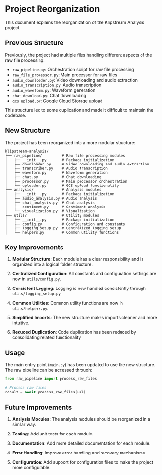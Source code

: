 # Project Reorganization

This document explains the reorganization of the Klipstream Analysis project.

## Previous Structure

Previously, the project had multiple files handling different aspects of the raw file processing:

- `raw_pipeline.py`: Orchestration script for raw file processing
- `raw_file_processor.py`: Main processor for raw files
- `audio_downloader.py`: Video downloading and audio extraction
- `audio_transcription.py`: Audio transcription
- `audio_waveform.py`: Waveform generation
- `chat_download.py`: Chat downloading
- `gcs_upload.py`: Google Cloud Storage upload

This structure led to some duplication and made it difficult to maintain the codebase.

## New Structure

The project has been reorganized into a more modular structure:

```
klipstream-analysis/
├── raw_pipeline/         # Raw file processing modules
│   ├── __init__.py       # Package initialization
│   ├── downloader.py     # Video downloading and audio extraction
│   ├── transcriber.py    # Audio transcription
│   ├── waveform.py       # Waveform generation
│   ├── chat.py           # Chat downloading
│   ├── processor.py      # Main processor orchestration
│   └── uploader.py       # GCS upload functionality
├── analysis/             # Analysis modules
│   ├── __init__.py       # Package initialization
│   ├── audio_analysis.py # Audio analysis
│   ├── chat_analysis.py  # Chat analysis
│   ├── sentiment.py      # Sentiment analysis
│   └── visualization.py  # Visualization
├── utils/                # Utility modules
│   ├── __init__.py       # Package initialization
│   ├── config.py         # Configuration and constants
│   ├── logging_setup.py  # Centralized logging setup
│   └── helpers.py        # Common utility functions
```

## Key Improvements

1. **Modular Structure**: Each module has a clear responsibility and is organized into a logical folder structure.

2. **Centralized Configuration**: All constants and configuration settings are now in `utils/config.py`.

3. **Consistent Logging**: Logging is now handled consistently through `utils/logging_setup.py`.

4. **Common Utilities**: Common utility functions are now in `utils/helpers.py`.

5. **Simplified Imports**: The new structure makes imports cleaner and more intuitive.

6. **Reduced Duplication**: Code duplication has been reduced by consolidating related functionality.

## Usage

The main entry point (`main.py`) has been updated to use the new structure. The raw pipeline can be accessed through:

```python
from raw_pipeline import process_raw_files

# Process raw files
result = await process_raw_files(url)
```

## Future Improvements

1. **Analysis Modules**: The analysis modules should be reorganized in a similar way.

2. **Testing**: Add unit tests for each module.

3. **Documentation**: Add more detailed documentation for each module.

4. **Error Handling**: Improve error handling and recovery mechanisms.

5. **Configuration**: Add support for configuration files to make the project more configurable.
